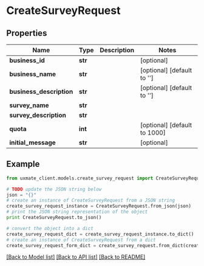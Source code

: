 # CreateSurveyRequest


## Properties
Name | Type | Description | Notes
------------ | ------------- | ------------- | -------------
**business_id** | **str** |  | [optional] 
**business_name** | **str** |  | [optional] [default to '']
**business_description** | **str** |  | [optional] [default to '']
**survey_name** | **str** |  | 
**survey_description** | **str** |  | 
**quota** | **int** |  | [optional] [default to 1000]
**initial_message** | **str** |  | [optional] 

## Example

```python
from uxmate_client.models.create_survey_request import CreateSurveyRequest

# TODO update the JSON string below
json = "{}"
# create an instance of CreateSurveyRequest from a JSON string
create_survey_request_instance = CreateSurveyRequest.from_json(json)
# print the JSON string representation of the object
print CreateSurveyRequest.to_json()

# convert the object into a dict
create_survey_request_dict = create_survey_request_instance.to_dict()
# create an instance of CreateSurveyRequest from a dict
create_survey_request_form_dict = create_survey_request.from_dict(create_survey_request_dict)
```
[[Back to Model list]](../README.md#documentation-for-models) [[Back to API list]](../README.md#documentation-for-api-endpoints) [[Back to README]](../README.md)


